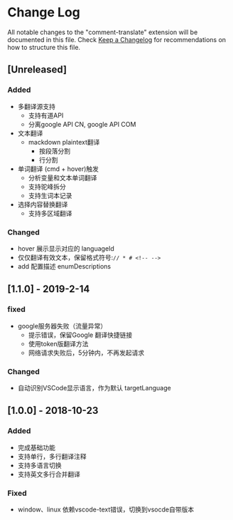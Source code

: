 # Change Log
All notable changes to the "comment-translate" extension will be documented in this file.
Check [Keep a Changelog](http://keepachangelog.com/) for recommendations on how to structure this file.

## [Unreleased]
### Added
 * 多翻译源支持
    * 支持有道API
    * 分离google API CN, google API COM
 * 文本翻译
    * mackdown plaintext翻译
        * 按段落分割
        * 行分割
 * 单词翻译 (cmd + hover)触发
    * 分析变量和文本单词翻译
    * 支持驼峰拆分
    * 支持生词本记录
 * 选择内容替换翻译
    * 支持多区域翻译


### Changed
 * hover 展示显示对应的 languageId
 * 仅仅翻译有效文本，保留格式符号:``` // * # <!-- --> ```
 * add 配置描述 enumDescriptions

## [1.1.0] - 2019-2-14

### fixed
* google服务器失败（流量异常）
    * 提示错误，保留Google 翻译快捷链接
    * 使用token版翻译方法
    * 网络请求失败后，5分钟内，不再发起请求
### Changed
 * 自动识别VSCode显示语言，作为默认 targetLanguage

 
## [1.0.0] - 2018-10-23
### Added 
 * 完成基础功能
 * 支持单行，多行翻译注释
 * 支持多语言切换
 * 支持英文多行合并翻译

### Fixed
 * window、linux 依赖vscode-text错误，切换到vsocde自带版本 
